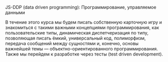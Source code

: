 JS-DDP (data driven programming): Программирование, управляемое данными

В течение этого курса мы будем писать собственную карточную игру и знакомиться с такими важными концепциями программирования, как пользовательские типы, динамическая диспетчеризация по типу, позволяющая писать ёмкий, универсальный код, полиморфизм, передача сообщений между сущностями и, конечно, основы важнейшей темы — объектно-ориентированного программирования. Также мы перейдем к разработке через тесты (test driven development).
